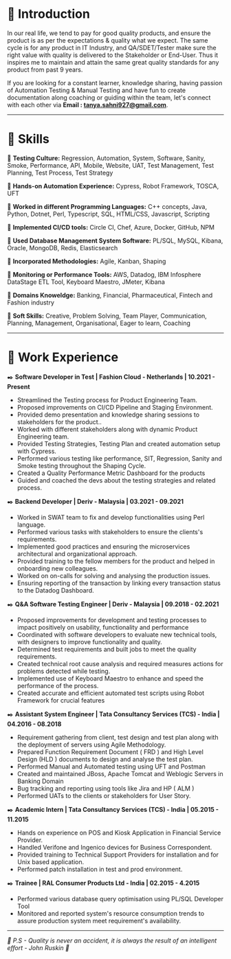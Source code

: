 # 📰 Introduction
In our real life, we tend to pay for good quality products, and ensure the product is as per the expectations & quality what we expect. The same cycle is for any product in IT Industry, and QA/SDET/Tester make sure the right value with quality is delivered to the Stakeholder or End-User. Thus it inspires me to maintain and attain the same great quality standards for any product from past 9 years.

If you are looking for a constant learner, knowledge sharing, having passion of Automation Testing & Manual Testing and have fun to create documentation along coaching or guiding within the team, let's connect with each other via **Email : tanya.sahni927@gmail.com**.


---

# 🔆 Skills 
  📌 **Testing Culture:** Regression, Automation, System, Software, Sanity, Smoke, Performance, API, Mobile, Website, UAT, Test Management, Test Planning, Test Process, Test Strategy
  
  📌 **Hands-on Automation Experience:** Cypress, Robot Framework, TOSCA, UFT
    
  📌 **Worked in different Programming Languages:** C++ concepts, Java, Python, Dotnet, Perl, Typescript, SQL, HTML/CSS, Javascript, Scripting
  
  📌 **Implemented CI/CD tools:** Circle CI, Chef, Azure, Docker, GitHub, NPM

  📌 **Used Database Management System Software:** PL/SQL, MySQL, Kibana, Oracle, MongoDB, Redis, Elasticsearch
    
  📌 **Incorporated Methodologies:** Agile, Kanban, Shaping
    
  📌 **Monitoring or Performance Tools:** AWS, Datadog, IBM Infosphere DataStage ETL Tool, Keyboard Maestro, JMeter, Kibana
 
  📌 **Domains Knoweldge:** Banking, Financial, Pharmaceutical, Fintech and Fashion industry

  📌 **Soft Skills:** Creative, Problem Solving, Team Player, Communication, Planning, Management, Organisational, Eager to learn, Coaching
      
---

# 🏁 Work Experience

  ✒️ **Software Developer in Test | Fashion Cloud - Netherlands | 10.2021 - Present**
  - Streamlined the Testing process for Product Engineering Team. 
  - Proposed improvements on CI/CD Pipeline and Staging Environment. 
  - Provided demo presentation and knowledge sharing sessions to stakeholders for the product..
  - Worked with different stakeholders along with dynamic Product Engineering team. 
  - Provided Testing Strategies, Testing Plan and created automation setup with Cypress. 
  - Performed various testing like performance, SIT, Regression, Sanity and Smoke testing throughout the Shaping Cycle.
  - Created a Quality Performance Metric Dashboard for the products
  - Guided and coached the devs about the testing strategies and related process.



  ✒️ **Backend Developer | Deriv - Malaysia | 03.2021 - 09.2021**
  - Worked in SWAT team to fix and develop functionalities using Perl language.
  - Performed various tasks with stakeholders to ensure the clients's requirements.
  - Implemented good practices and ensuring the microservices architectural and organizational approach.
  - Provided training to the fellow members for the product and helped in onboarding new colleagues.
  - Worked on on-calls for solving and analysing the production issues.
  - Ensuring reporting of the transaction by linking every transaction status to the Datadog Dashboard.



  ✒️ **Q&A Software Testing Engineer | Deriv - Malaysia | 09.2018 - 02.2021**
  - Proposed improvements for development and testing processes to impact positively on usability, functionality and performance
  - Coordinated with software developers to evaluate new technical tools, with designers to improve functionality and quality.
  - Determined test requirements and built jobs to meet the quality requirements.
  - Created technical root cause analysis and required measures actions for problems detected while testing.
  - Implemented use of Keyboard Maestro to enhance and speed the performance of the process.
  - Created accurate and efficient automated test scripts using Robot Framework for crucial features



  ✒️ **Assistant System Engineer | Tata Consultancy Services (TCS) - India | 04.2016 - 08.2018**
  - Requirement gathering from client, test design and test plan along with the deployment of servers using Agile Methodology.
  - Prepared Function Requirement Document ( FRD ) and High Level Design (HLD ) documents to design and analyse the test plan.
  - Performed Manual and Automated testing using UFT and Postman
  - Created and maintained JBoss, Apache Tomcat and Weblogic Servers in Banking Domain
  - Bug tracking and reporting using tools like Jira and HP ( ALM )
  - Performed UATs to the clients or stakeholders for User Story.



  ✒️ **Academic Intern | Tata Consultancy Services (TCS) - India | 05.2015 - 11.2015**
  - Hands on experience on POS and Kiosk Application in Financial Service Provider.
  - Handled Verifone and Ingenico devices for Business Correspondent.
  - Provided training to Technical Support Providers for installation and for Unix based application.
  - Performed patch installation in test and prod environment.

  ✒️ **Trainee | RAL Consumer Products Ltd - India | 02.2015 - 4.2015**
  - Performed various database query optimisation using PL/SQL Developer Tool
  - Monitored and reported system's resource consumption trends to assure production system meet requirement's availability.


---


_🌸 P.S - Quality is never an accident, it is always the result of an intelligent effort - John Ruskin 🌸_

